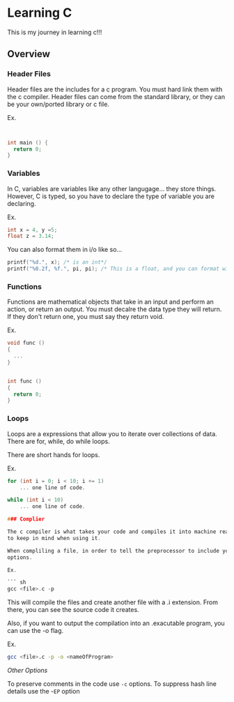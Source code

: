 # Learning C

This is my journey in learning c!!!

## Overview

### Header Files

Header files are the includes for a c program. You must hard link them with the c compiler. Header files can
come from the standard library, or they can be your own/ported library or c file.

Ex.

``` c


int main () {
  return 0;
}
```

### Variables

In C, variables are variables like any other langugage... they store things. However, C is typed, so you have
to declare the type of variable you are declaring.

Ex.

``` c
int x = 4, y =5;
float z = 3.14;
```

You can also format them in i/o like so...

``` c
printf("%d.", x); /* is an int*/
printf("%0.2f, %f.", pi, pi); /* This is a float, and you can format with precision as well. */
```

### Functions

Functions are mathematical objects that take in an input and perform an action, or return an output.
You must decalre the data type they will return. If they don't return one, you must say they return void.

Ex.

``` c
void func ()
{
  ...
}


int func ()
{
  return 0;
}
```

### Loops

Loops are a expressions that allow you to iterate over collections of data. There are for, while, do while loops.

There are short hands for loops.

Ex.

``` c
for (int i = 0; i < 10; i += 1)
	... one line of code.

while (int i < 10)
	... one line of code.

### Complier

The c compiler is what takes your code and compiles it into machine readable code. There are a couple of basic commands
to keep in mind when using it.

When compliling a file, in order to tell the preprocessor to include your header files, you must include the /P
options.

Ex.

``` sh
gcc <file>.c -p
```

This will compile the files and create another file with a <file>.i extension. From there, you can see the source code
it creates.

Also, if you want to output the compilation into an .exacutable program, you can use the -o flag.

Ex.

``` sh
gcc <file>.c -p -o <nameOfProgram>
```

*Other Options*

To preserve comments in the code use `-c` options.
To suppress hash line details use the -`EP` option
